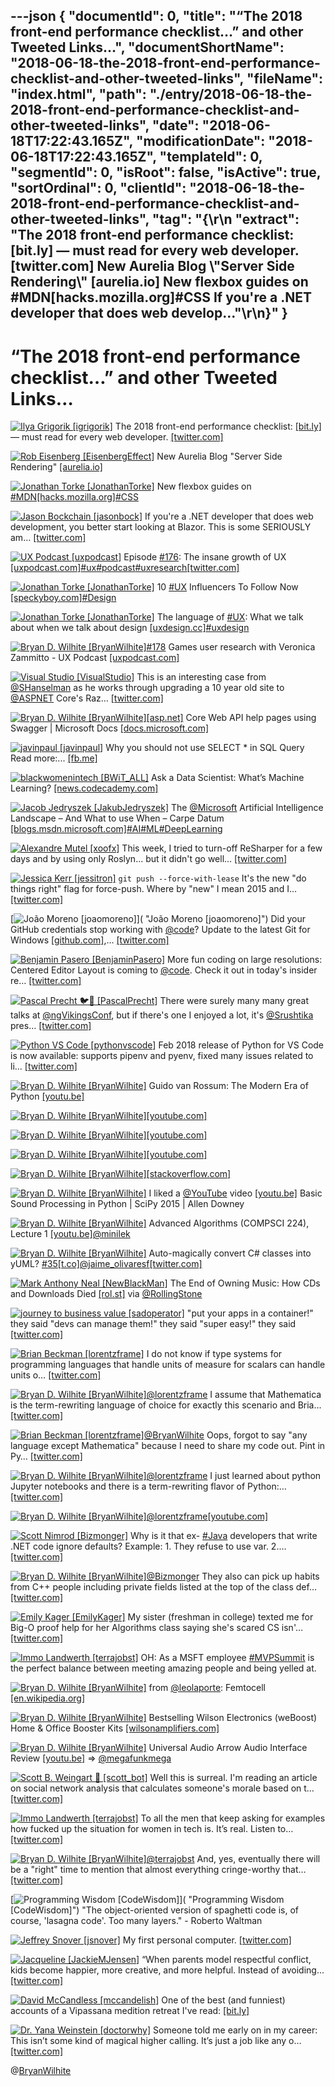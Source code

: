 ---json
{
  "documentId": 0,
  "title": "“The 2018 front-end performance checklist…” and other Tweeted Links…",
  "documentShortName": "2018-06-18-the-2018-front-end-performance-checklist-and-other-tweeted-links",
  "fileName": "index.html",
  "path": "./entry/2018-06-18-the-2018-front-end-performance-checklist-and-other-tweeted-links",
  "date": "2018-06-18T17:22:43.165Z",
  "modificationDate": "2018-06-18T17:22:43.165Z",
  "templateId": 0,
  "segmentId": 0,
  "isRoot": false,
  "isActive": true,
  "sortOrdinal": 0,
  "clientId": "2018-06-18-the-2018-front-end-performance-checklist-and-other-tweeted-links",
  "tag": "{\r\n  \"extract\": \"The 2018 front-end performance checklist: [bit.ly] — must read for every web developer. [twitter.com] New Aurelia Blog \\\"Server Side Rendering\\\" [aurelia.io] New flexbox guides on #MDN[hacks.mozilla.org]#CSS If you're a .NET developer that does web develop...\"\r\n}"
}
---

# “The 2018 front-end performance checklist…” and other Tweeted Links…

[<img alt="Ilya Grigorik [igrigorik]" src="https://songhay.blob.core.windows.net/shared-social-twitter/igrigorik.jpeg">](http://t.co/ROw1Xfz3Vo "Ilya Grigorik [igrigorik]") The 2018 front-end performance checklist: [[bit.ly]](http://bit.ly/2ChV4SE) — must read for every web developer. [[twitter.com]](https://twitter.com/igrigorik/status/967961669593976832/photo/1)

[<img alt="Rob Eisenberg [EisenbergEffect]" src="https://songhay.blob.core.windows.net/shared-social-twitter/EisenbergEffect.jpg">](https://t.co/VNokeFBcFy "Rob Eisenberg [EisenbergEffect]") New Aurelia Blog "Server Side Rendering" [[aurelia.io]](http://aurelia.io/blog/2018/02/25/server-side-rendering)

[<img alt="Jonathan Torke [JonathanTorke]" src="https://songhay.blob.core.windows.net/shared-social-twitter/JonathanTorke.jpg">](https://t.co/AqIi91NbiM "Jonathan Torke [JonathanTorke]") New flexbox guides on [#MDN](http://twitter.com/search?q=%23MDN)[[hacks.mozilla.org]](https://hacks.mozilla.org/2018/01/new-flexbox-guides-on-mdn/)[#CSS](http://twitter.com/search?q=%23CSS)

[<img alt="Jason Bockchain [jasonbock]" src="https://songhay.blob.core.windows.net/shared-social-twitter/jasonbock.jpg">](http://t.co/DsQxsXRVDB "Jason Bockchain [jasonbock]") If you're a .NET developer that does web development, you better start looking at Blazor. This is some SERIOUSLY am… [[twitter.com]](https://twitter.com/i/web/status/971497632253161472)

[<img alt="UX Podcast [uxpodcast]" src="https://songhay.blob.core.windows.net/shared-social-twitter/uxpodcast.jpg">](http://t.co/asn8Gbh6S4 "UX Podcast [uxpodcast]") Episode [#176](http://twitter.com/search?q=%23176): The insane growth of UX [[uxpodcast.com]](https://uxpodcast.com/176-linkshow-insane-growth-ux/)[#ux](http://twitter.com/search?q=%23ux)[#podcast](http://twitter.com/search?q=%23podcast)[#uxresearch](http://twitter.com/search?q=%23uxresearch)[[twitter.com]](https://twitter.com/uxpodcast/status/954254550474555393/photo/1)

[<img alt="Jonathan Torke [JonathanTorke]" src="https://songhay.blob.core.windows.net/shared-social-twitter/JonathanTorke.jpg">](https://t.co/AqIi91NbiM "Jonathan Torke [JonathanTorke]") 10 [#UX](http://twitter.com/search?q=%23UX) Influencers To Follow Now [[speckyboy.com]](https://speckyboy.com/ux-influencers/)[#Design](http://twitter.com/search?q=%23Design)

[<img alt="Jonathan Torke [JonathanTorke]" src="https://songhay.blob.core.windows.net/shared-social-twitter/JonathanTorke.jpg">](https://t.co/AqIi91NbiM "Jonathan Torke [JonathanTorke]") The language of [#UX](http://twitter.com/search?q=%23UX): What we talk about when we talk about design [[uxdesign.cc]](https://uxdesign.cc/the-language-of-ux-e57d40c9792f)[#uxdesign](http://twitter.com/search?q=%23uxdesign)

[<img alt="Bryan D. Wilhite [BryanWilhite]" src="https://songhay.blob.core.windows.net/shared-social-twitter/BryanWilhite.jpeg">](http://t.co/UNdqV0Z1zz "Bryan D. Wilhite [BryanWilhite]")[#178](http://twitter.com/search?q=%23178) Games user research with Veronica Zammitto - UX Podcast [[uxpodcast.com]](https://uxpodcast.com/178-games-ux-veronica-zammitto/)

[<img alt="Visual Studio [VisualStudio]" src="https://songhay.blob.core.windows.net/shared-social-twitter/VisualStudio.jpg">](http://t.co/OqnL9IGcUY "Visual Studio [VisualStudio]") This is an interesting case from [@SHanselman](http://twitter.com/SHanselman) as he works through upgrading a 10 year old site to [@ASPNET](http://twitter.com/ASPNET) Core's Raz… [[twitter.com]](https://twitter.com/i/web/status/971532199278399488)

[<img alt="Bryan D. Wilhite [BryanWilhite]" src="https://songhay.blob.core.windows.net/shared-social-twitter/BryanWilhite.jpeg">](http://t.co/UNdqV0Z1zz "Bryan D. Wilhite [BryanWilhite]")[[asp.net]](http://ASP.NET) Core Web API help pages using Swagger | Microsoft Docs [[docs.microsoft.com]](https://docs.microsoft.com/en-us/aspnet/core/tutorials/web-api-help-pages-using-swagger?tabs=visual-studio&WT.mc_id=twitter)

[<img alt="javinpaul [javinpaul]" src="https://songhay.blob.core.windows.net/shared-social-twitter/javinpaul.gif">](https://t.co/tRpvhBWMLw "javinpaul [javinpaul]") Why you should not use SELECT * in SQL Query Read more:... [[fb.me]](https://fb.me/9Mn0RUloM)

[<img alt="blackwomenintech [BWiT_ALL]" src="https://songhay.blob.core.windows.net/shared-social-twitter/BWiT_ALL.jpeg">](https://t.co/Z1JeN5MH6T "blackwomenintech [BWiT_ALL]") Ask a Data Scientist: What’s Machine Learning? [[news.codecademy.com]](http://news.codecademy.com/what-is-machine-learning/?utm_source=customer.io&utm_medium=email&utm_campaign=fortnightly_2-22-18&utm_content=whatismachinelearning)

[<img alt="Jacob Jedryszek [JakubJedryszek]" src="https://songhay.blob.core.windows.net/shared-social-twitter/JakubJedryszek.jpg">](https://t.co/OdJs1nqtwW "Jacob Jedryszek [JakubJedryszek]") The [@Microsoft](http://twitter.com/Microsoft) Artificial Intelligence Landscape – And What to use When – Carpe Datum [[blogs.msdn.microsoft.com]](https://blogs.msdn.microsoft.com/buckwoody/2018/02/22/the-microsoft-artificial-intelligence-landscape-and-what-to-use-when/)[#AI](http://twitter.com/search?q=%23AI)[#ML](http://twitter.com/search?q=%23ML)[#DeepLearning](http://twitter.com/search?q=%23DeepLearning)

[<img alt="Alexandre Mutel [xoofx]" src="https://songhay.blob.core.windows.net/shared-social-twitter/xoofx.jpg">](http://t.co/KY61vIOmKg "Alexandre Mutel [xoofx]") This week, I tried to turn-off ReSharper for a few days and by using only Roslyn... but it didn't go well… [[twitter.com]](https://twitter.com/i/web/status/972054136924590081)

[<img alt="Jessica Kerr [jessitron]" src="https://songhay.blob.core.windows.net/shared-social-twitter/jessitron.jpg">](https://t.co/E656jGsp8H "Jessica Kerr [jessitron]") `git push --force-with-lease` It's the new "do things right" flag for force-push. Where by "new" I mean 2015 and I… [[twitter.com]](https://twitter.com/i/web/status/967460072375820288)

[<img alt="João Moreno [joaomoreno]" src="https://songhay.blob.core.windows.net/shared-social-twitter/joaomoreno.jpeg">]( "João Moreno [joaomoreno]") Did your GitHub credentials stop working with [@code](http://twitter.com/code)? Update to the latest Git for Windows [[github.com]](https://github.com/git-for-windows/git/releases),… [[twitter.com]](https://twitter.com/i/web/status/968069276581101568)

[<img alt="Benjamin Pasero [BenjaminPasero]" src="https://songhay.blob.core.windows.net/shared-social-twitter/BenjaminPasero.jpg">](https://t.co/SFNye5kCnx "Benjamin Pasero [BenjaminPasero]") More fun coding on large resolutions: Centered Editor Layout is coming to [@code](http://twitter.com/code). Check it out in today's insider re… [[twitter.com]](https://twitter.com/i/web/status/968131188153085953)

[<img alt="Pascal Precht 🐦💨 [PascalPrecht]" src="https://songhay.blob.core.windows.net/shared-social-twitter/PascalPrecht.jpg">](https://t.co/fadbJsXZaq "Pascal Precht 🐦💨 [PascalPrecht]") There were surely many many great talks at [@ngVikingsConf](http://twitter.com/ngVikingsConf), but if there's one I enjoyed a lot, it's [@Srushtika](http://twitter.com/Srushtika) pres… [[twitter.com]](https://twitter.com/i/web/status/972038339472822272)

[<img alt="Python VS Code [pythonvscode]" src="https://songhay.blob.core.windows.net/shared-social-twitter/pythonvscode.jpg">](https://t.co/ys4l40N5MB "Python VS Code [pythonvscode]") Feb 2018 release of Python for VS Code is now available: supports pipenv and pyenv, fixed many issues related to li… [[twitter.com]](https://twitter.com/i/web/status/971849960789430272)

[<img alt="Bryan D. Wilhite [BryanWilhite]" src="https://songhay.blob.core.windows.net/shared-social-twitter/BryanWilhite.jpeg">](http://t.co/UNdqV0Z1zz "Bryan D. Wilhite [BryanWilhite]") Guido van Rossum: The Modern Era of Python [[youtu.be]](https://youtu.be/rTTFh7HOlC0)

[<img alt="Bryan D. Wilhite [BryanWilhite]" src="https://songhay.blob.core.windows.net/shared-social-twitter/BryanWilhite.jpeg">](http://t.co/UNdqV0Z1zz "Bryan D. Wilhite [BryanWilhite]")[[youtube.com]](https://www.youtube.com/watch?v=ThS4juptJjQ)

[<img alt="Bryan D. Wilhite [BryanWilhite]" src="https://songhay.blob.core.windows.net/shared-social-twitter/BryanWilhite.jpeg">](http://t.co/UNdqV0Z1zz "Bryan D. Wilhite [BryanWilhite]")[[youtube.com]](https://www.youtube.com/watch?v=LkpHQL863mw)

[<img alt="Bryan D. Wilhite [BryanWilhite]" src="https://songhay.blob.core.windows.net/shared-social-twitter/BryanWilhite.jpeg">](http://t.co/UNdqV0Z1zz "Bryan D. Wilhite [BryanWilhite]")[[youtube.com]](https://www.youtube.com/watch?v=r2eZ7lhqzNE)

[<img alt="Bryan D. Wilhite [BryanWilhite]" src="https://songhay.blob.core.windows.net/shared-social-twitter/BryanWilhite.jpeg">](http://t.co/UNdqV0Z1zz "Bryan D. Wilhite [BryanWilhite]")[[stackoverflow.com]](https://stackoverflow.com/questions/615202/c-sharp-graph-traversal)

[<img alt="Bryan D. Wilhite [BryanWilhite]" src="https://songhay.blob.core.windows.net/shared-social-twitter/BryanWilhite.jpeg">](http://t.co/UNdqV0Z1zz "Bryan D. Wilhite [BryanWilhite]") I liked a [@YouTube](http://twitter.com/YouTube) video [[youtu.be]](http://youtu.be/0ALKGR0I5MA?a) Basic Sound Processing in Python | SciPy 2015 | Allen Downey

[<img alt="Bryan D. Wilhite [BryanWilhite]" src="https://songhay.blob.core.windows.net/shared-social-twitter/BryanWilhite.jpeg">](http://t.co/UNdqV0Z1zz "Bryan D. Wilhite [BryanWilhite]") Advanced Algorithms (COMPSCI 224), Lecture 1 [[youtu.be]](https://youtu.be/0JUN9aDxVmI)[@minilek](http://twitter.com/minilek)

[<img alt="Bryan D. Wilhite [BryanWilhite]" src="https://songhay.blob.core.windows.net/shared-social-twitter/BryanWilhite.jpeg">](http://t.co/UNdqV0Z1zz "Bryan D. Wilhite [BryanWilhite]") Auto-magically convert C# classes into yUML? [#35](http://twitter.com/search?q=%2335)[[t.co]](https://t.co/wGyJAVYeJ1<=)[@jaime_olivaresf](http://twitter.com/jaime_olivaresf)[[twitter.com]](https://twitter.com/BryanWilhite/status/971941125664550912/photo/1)

[<img alt="Mark Anthony Neal [NewBlackMan]" src="https://songhay.blob.core.windows.net/shared-social-twitter/NewBlackMan.jpg">](https://t.co/33onarwPN1 "Mark Anthony Neal [NewBlackMan]") The End of Owning Music: How CDs and Downloads Died [[rol.st]](https://rol.st/2sWOx9Q) via [@RollingStone](http://twitter.com/RollingStone)

[<img alt="journey to business value [sadoperator]" src="https://songhay.blob.core.windows.net/shared-social-twitter/sadoperator.png">](https://t.co/U2pVgmoEbL "journey to business value [sadoperator]") "put your apps in a container!" they said "devs can manage them!" they said "super easy!" they said [[twitter.com]](https://twitter.com/sadoperator/status/967902733784068096/photo/1)

[<img alt="Brian Beckman [lorentzframe]" src="https://songhay.blob.core.windows.net/shared-social-twitter/lorentzframe.jpg">](http://t.co/aC5mXb9iZQ "Brian Beckman [lorentzframe]") I do not know if type systems for programming languages that handle units of measure for scalars can handle units o… [[twitter.com]](https://twitter.com/i/web/status/948622237573070848)

[<img alt="Bryan D. Wilhite [BryanWilhite]" src="https://songhay.blob.core.windows.net/shared-social-twitter/BryanWilhite.jpeg">](http://t.co/UNdqV0Z1zz "Bryan D. Wilhite [BryanWilhite]")[@lorentzframe](http://twitter.com/lorentzframe) I assume that Mathematica is the term-rewriting language of choice for exactly this scenario and Bria… [[twitter.com]](https://twitter.com/i/web/status/948638184694403072)

[<img alt="Brian Beckman [lorentzframe]" src="https://songhay.blob.core.windows.net/shared-social-twitter/lorentzframe.jpg">](http://t.co/aC5mXb9iZQ "Brian Beckman [lorentzframe]")[@BryanWilhite](http://twitter.com/BryanWilhite) Oops, forgot to say "any language except Mathematica" because I need to share my code out. Pint in Py… [[twitter.com]](https://twitter.com/i/web/status/948700366236876800)

[<img alt="Bryan D. Wilhite [BryanWilhite]" src="https://songhay.blob.core.windows.net/shared-social-twitter/BryanWilhite.jpeg">](http://t.co/UNdqV0Z1zz "Bryan D. Wilhite [BryanWilhite]")[@lorentzframe](http://twitter.com/lorentzframe) I just learned about python Jupyter notebooks and there is a term-rewriting flavor of Python:… [[twitter.com]](https://twitter.com/i/web/status/972264598219800576)

[<img alt="Bryan D. Wilhite [BryanWilhite]" src="https://songhay.blob.core.windows.net/shared-social-twitter/BryanWilhite.jpeg">](http://t.co/UNdqV0Z1zz "Bryan D. Wilhite [BryanWilhite]")[@lorentzframe](http://twitter.com/lorentzframe)[[youtube.com]](https://www.youtube.com/watch?v=HW29067qVWk)

[<img alt="Scott Nimrod [Bizmonger]" src="https://songhay.blob.core.windows.net/shared-social-twitter/Bizmonger.jpg">](https://t.co/G8pgR1Zwwz "Scott Nimrod [Bizmonger]") Why is it that ex- [#Java](http://twitter.com/search?q=%23Java) developers that write .NET code ignore defaults? Example: 1. They refuse to use var. 2.… [[twitter.com]](https://twitter.com/i/web/status/966656201659502592)

[<img alt="Bryan D. Wilhite [BryanWilhite]" src="https://songhay.blob.core.windows.net/shared-social-twitter/BryanWilhite.jpeg">](http://t.co/UNdqV0Z1zz "Bryan D. Wilhite [BryanWilhite]")[@Bizmonger](http://twitter.com/Bizmonger) They also can pick up habits from C++ people including private fields listed at the top of the class def… [[twitter.com]](https://twitter.com/i/web/status/967101638287671296)

[<img alt="Emily Kager [EmilyKager]" src="https://songhay.blob.core.windows.net/shared-social-twitter/EmilyKager.jpg">](https://t.co/jjw3I5vWwr "Emily Kager [EmilyKager]") My sister (freshman in college) texted me for Big-O proof help for her Algorithms class saying she's scared CS isn'… [[twitter.com]](https://twitter.com/i/web/status/967165799071809536)

[<img alt="Immo Landwerth [terrajobst]" src="https://songhay.blob.core.windows.net/shared-social-twitter/terrajobst.jpg">](https://t.co/pfw9pKc4sL "Immo Landwerth [terrajobst]") OH: As a MSFT employee [#MVPSummit](http://twitter.com/search?q=%23MVPSummit) is the perfect balance between meeting amazing people and being yelled at.

[<img alt="Bryan D. Wilhite [BryanWilhite]" src="https://songhay.blob.core.windows.net/shared-social-twitter/BryanWilhite.jpeg">](http://t.co/UNdqV0Z1zz "Bryan D. Wilhite [BryanWilhite]") from [@leolaporte](http://twitter.com/leolaporte): Femtocell [[en.wikipedia.org]](https://en.wikipedia.org/wiki/Femtocell)

[<img alt="Bryan D. Wilhite [BryanWilhite]" src="https://songhay.blob.core.windows.net/shared-social-twitter/BryanWilhite.jpeg">](http://t.co/UNdqV0Z1zz "Bryan D. Wilhite [BryanWilhite]") Bestselling Wilson Electronics (weBoost) Home & Office Booster Kits [[wilsonamplifiers.com]](https://www.wilsonamplifiers.com/)

[<img alt="Bryan D. Wilhite [BryanWilhite]" src="https://songhay.blob.core.windows.net/shared-social-twitter/BryanWilhite.jpeg">](http://t.co/UNdqV0Z1zz "Bryan D. Wilhite [BryanWilhite]") Universal Audio Arrow Audio Interface Review [[youtu.be]](https://youtu.be/YGB4KAx00Dw) => [@megafunkmega](http://twitter.com/megafunkmega)

[<img alt="Scott B. Weingart 🤹 [scott_bot]" src="https://songhay.blob.core.windows.net/shared-social-twitter/scott_bot.jpeg">](https://t.co/mGRjaTqbbT "Scott B. Weingart 🤹 [scott_bot]") Well this is surreal. I'm reading an article on social network analysis that calculates someone's morale based on t… [[twitter.com]](https://twitter.com/i/web/status/967250322887503872)

[<img alt="Immo Landwerth [terrajobst]" src="https://songhay.blob.core.windows.net/shared-social-twitter/terrajobst.jpg">](https://t.co/pfw9pKc4sL "Immo Landwerth [terrajobst]") To all the men that keep asking for examples how fucked up the situation for women in tech is. It’s real. Listen to… [[twitter.com]](https://twitter.com/i/web/status/971649660598104064)

[<img alt="Bryan D. Wilhite [BryanWilhite]" src="https://songhay.blob.core.windows.net/shared-social-twitter/BryanWilhite.jpeg">](http://t.co/UNdqV0Z1zz "Bryan D. Wilhite [BryanWilhite]")[@terrajobst](http://twitter.com/terrajobst) And, yes, eventually there will be a "right" time to mention that almost everything cringe-worthy that… [[twitter.com]](https://twitter.com/i/web/status/971810366853234688)

[<img alt="Programming Wisdom [CodeWisdom]" src="https://songhay.blob.core.windows.net/shared-social-twitter/CodeWisdom.jpg">]( "Programming Wisdom [CodeWisdom]") "The object-oriented version of spaghetti code is, of course, 'lasagna code'. Too many layers." - Roberto Waltman

[<img alt="Jeffrey Snover [jsnover]" src="https://songhay.blob.core.windows.net/shared-social-twitter/jsnover.jpg">](https://t.co/QYHvGE7Gju "Jeffrey Snover [jsnover]") My first personal computer. [[twitter.com]](https://twitter.com/jsnover/status/967858760134873094/photo/1)

[<img alt="Jacqueline [JackieMJensen]" src="https://songhay.blob.core.windows.net/shared-social-twitter/JackieMJensen.jpg">](https://t.co/DYdE13nkCx "Jacqueline [JackieMJensen]") “When parents model respectful conflict, kids become happier, more creative, and more helpful. Instead of avoiding… [[twitter.com]](https://twitter.com/i/web/status/1007977369896751110)

[<img alt="David McCandless [mccandelish]" src="https://songhay.blob.core.windows.net/shared-social-twitter/mccandelish.jpg">](http://t.co/FZBi5Cxip6 "David McCandless [mccandelish]") One of the best (and funniest) accounts of a Vipassana medition retreat I've read: [[bit.ly]](http://bit.ly/2CINfBv)

[<img alt="Dr. Yana Weinstein [doctorwhy]" src="https://songhay.blob.core.windows.net/shared-social-twitter/doctorwhy.jpg">](https://t.co/kTA8WPW6jS "Dr. Yana Weinstein [doctorwhy]") Someone told me early on in my career: This isn’t some kind of magical higher calling. It’s just a job like any o… [[twitter.com]](https://twitter.com/i/web/status/1008043723010297856)

@[BryanWilhite](https://twitter.com/BryanWilhite)
